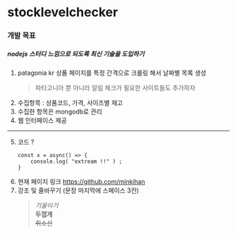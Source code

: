 stocklevelchecker
===

### 개발 목표
##### nodejs 스터디 느낌으로 되도록 최신 기술을 도입하기
1. patagonia kr 상품 페이지를 특정 간격으로 크롤링 해서 날짜별 목록 생성
   > 파타고니아 뿐 아니라 알림 체크가 필요한 사이트들도 추가하자 
2. 수집항목 : 상품코드, 가격, 사이즈별 재고
3. 수집한 항목은 mongodb로 관리
4. 웹 인터페이스 제공
---
5. 코드 ?
    ```
    const x = async() => {
        console.log( "extream !!" ) ;
    }
    ```
6. 현재 페이지 링크 <https://github.com/minkihan>
7. 강조 및 줄바꾸기 (문장 마지막에 스페이스 3칸)
    > *기울이기*   
    > **두껍게**   
    > ~~취소선~~